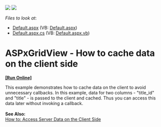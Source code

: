 <!-- default badges list -->
[![](https://img.shields.io/badge/Open_in_DevExpress_Support_Center-FF7200?style=flat-square&logo=DevExpress&logoColor=white)](https://supportcenter.devexpress.com/ticket/details/E123)
[![](https://img.shields.io/badge/📖_How_to_use_DevExpress_Examples-e9f6fc?style=flat-square)](https://docs.devexpress.com/GeneralInformation/403183)
<!-- default badges end -->
<!-- default file list -->
*Files to look at*:

* [Default.aspx](./CS/WebSite/Default.aspx) (VB: [Default.aspx](./VB/WebSite/Default.aspx))
* [Default.aspx.cs](./CS/WebSite/Default.aspx.cs) (VB: [Default.aspx.vb](./VB/WebSite/Default.aspx.vb))
<!-- default file list end -->
# ASPxGridView - How to cache data on the client side
<!-- run online -->
**[[Run Online]](https://codecentral.devexpress.com/e123/)**
<!-- run online end -->


<p>This example demonstrates how to cache data on the client to avoid unnecessary callbacks. In this example, data for two columns - "title_id" and "title" - is passed to the client and cached. Thus you can access this data later without invoking a callback.<br /><br /><strong>See Also:</strong><br /><a href="https://documentation.devexpress.com/#AspNet/CustomDocument11816">How to: Access Server Data on the Client Side</a> </p>

<br/>


